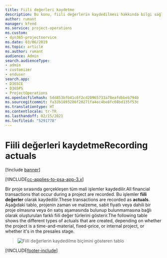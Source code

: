 ```yaml
---
title: Fiili değerleri kaydetme
description: Bu konu, fiili değerlerin kaydedilmesi hakkında bilgi sağlar.
author: rumant
manager: kfend
ms.service: project-operations
ms.custom:
- dyn365-projectservice
ms.date: 03/06/2019
ms.topic: article
ms.author: rumant
audience: Admin
search.audienceType:
- admin
- customizer
- enduser
search.app:
- D365CE
- D365PS
- ProjectOperations
ms.openlocfilehash: 5dd853bfb41c6f2cd20965733a78eafdbbeb794b
ms.sourcegitcommit: fa32b1893286f20271fa4ec4be8fc68bd135f53c
ms.translationtype: HT
ms.contentlocale: tr-TR
ms.lasthandoff: 02/15/2021
ms.locfileid: "5291778"
---
```

# <a name="recording-actuals"></a><span data-ttu-id="ab300-103">Fiili değerleri kaydetme</span><span class="sxs-lookup"><span data-stu-id="ab300-103">Recording actuals</span></span> 

[!include [banner](../includes/psa-now-project-operations.md)]

[!INCLUDE[cc-applies-to-psa-app-3.x](../includes/cc-applies-to-psa-app-3x.md)]

<span data-ttu-id="ab300-104">Bir proje sırasında gerçekleşen tüm mali işlemler kaydedilir.</span><span class="sxs-lookup"><span data-stu-id="ab300-104">All financial transactions that occur during a project are recorded.</span></span> <span data-ttu-id="ab300-105">Bu işlemler **fiili değerler** olarak kaydedilir.</span><span class="sxs-lookup"><span data-stu-id="ab300-105">These transactions are recorded as **actuals**.</span></span> <span data-ttu-id="ab300-106">Aşağıdaki tablo, projenin zaman ve malzeme, sabit fiyatlı veya dahili bir proje olmasına veya ön satış aşamasında bulunup bulunmamasına bağlı olarak oluşturulan farklı fiili değer türlerini gösterir.</span><span class="sxs-lookup"><span data-stu-id="ab300-106">The following table shows the different types of actuals that are created, depending on whether the project is a time-and-material, fixed-price, or internal project, or whether it's in the presales stage.</span></span>

> ![Fiili değerlerin kaydedilme biçimini gösteren tablo](media/advanced-table2.png)


[!INCLUDE[footer-include](../includes/footer-banner.md)]